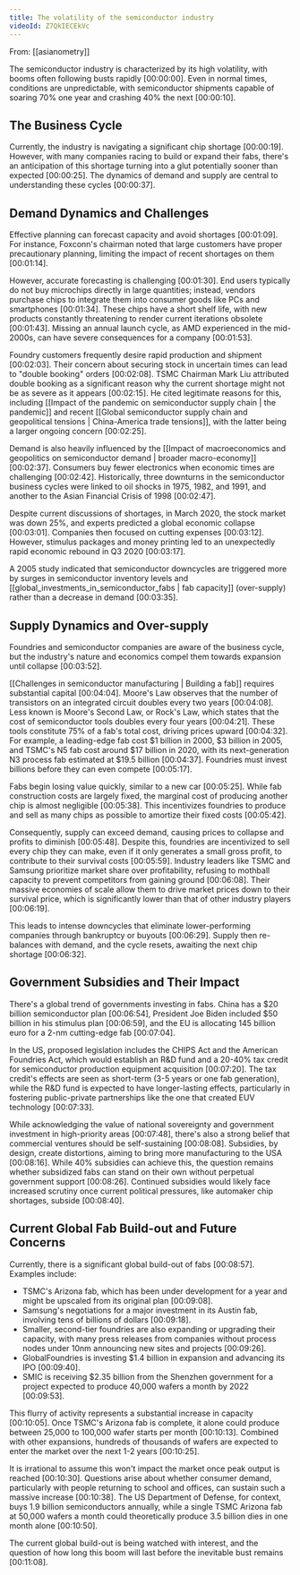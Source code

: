 ```yaml
---
title: The volatility of the semiconductor industry
videoId: Z7QkIECEkVc
---
```


From: [[asianometry]] <br/> 

The semiconductor industry is characterized by its high volatility, with booms often following busts rapidly <a class="yt-timestamp" data-t="00:00:00">[00:00:00]</a>. Even in normal times, conditions are unpredictable, with semiconductor shipments capable of soaring 70% one year and crashing 40% the next <a class="yt-timestamp" data-t="00:00:10">[00:00:10]</a>.

## The Business Cycle

Currently, the industry is navigating a significant chip shortage <a class="yt-timestamp" data-t="00:00:19">[00:00:19]</a>. However, with many companies racing to build or expand their fabs, there's an anticipation of this shortage turning into a glut potentially sooner than expected <a class="yt-timestamp" data-t="00:00:25">[00:00:25]</a>. The dynamics of demand and supply are central to understanding these cycles <a class="yt-timestamp" data-t="00:00:37">[00:00:37]</a>.

## Demand Dynamics and Challenges

Effective planning can forecast capacity and avoid shortages <a class="yt-timestamp" data-t="00:01:09">[00:01:09]</a>. For instance, Foxconn's chairman noted that large customers have proper precautionary planning, limiting the impact of recent shortages on them <a class="yt-timestamp" data-t="00:01:14">[00:01:14]</a>.

However, accurate forecasting is challenging <a class="yt-timestamp" data-t="00:01:30">[00:01:30]</a>. End users typically do not buy microchips directly in large quantities; instead, vendors purchase chips to integrate them into consumer goods like PCs and smartphones <a class="yt-timestamp" data-t="00:01:34">[00:01:34]</a>. These chips have a short shelf life, with new products constantly threatening to render current iterations obsolete <a class="yt-timestamp" data-t="00:01:43">[00:01:43]</a>. Missing an annual launch cycle, as AMD experienced in the mid-2000s, can have severe consequences for a company <a class="yt-timestamp" data-t="00:01:53">[00:01:53]</a>.

Foundry customers frequently desire rapid production and shipment <a class="yt-timestamp" data-t="00:02:03">[00:02:03]</a>. Their concern about securing stock in uncertain times can lead to "double booking" orders <a class="yt-timestamp" data-t="00:02:08">[00:02:08]</a>. TSMC Chairman Mark Liu attributed double booking as a significant reason why the current shortage might not be as severe as it appears <a class="yt-timestamp" data-t="00:02:15">[00:02:15]</a>. He cited legitimate reasons for this, including [[Impact of the pandemic on semiconductor supply chain | the pandemic]] and recent [[Global semiconductor supply chain and geopolitical tensions | China-America trade tensions]], with the latter being a larger ongoing concern <a class="yt-timestamp" data-t="00:02:25">[00:02:25]</a>.

Demand is also heavily influenced by the [[Impact of macroeconomics and geopolitics on semiconductor demand | broader macro-economy]] <a class="yt-timestamp" data-t="00:02:37">[00:02:37]</a>. Consumers buy fewer electronics when economic times are challenging <a class="yt-timestamp" data-t="00:02:42">[00:02:42]</a>. Historically, three downturns in the semiconductor business cycles were linked to oil shocks in 1975, 1982, and 1991, and another to the Asian Financial Crisis of 1998 <a class="yt-timestamp" data-t="00:02:47">[00:02:47]</a>.

Despite current discussions of shortages, in March 2020, the stock market was down 25%, and experts predicted a global economic collapse <a class="yt-timestamp" data-t="00:03:01">[00:03:01]</a>. Companies then focused on cutting expenses <a class="yt-timestamp" data-t="00:03:12">[00:03:12]</a>. However, stimulus packages and money printing led to an unexpectedly rapid economic rebound in Q3 2020 <a class="yt-timestamp" data-t="00:03:17">[00:03:17]</a>.

A 2005 study indicated that semiconductor downcycles are triggered more by surges in semiconductor inventory levels and [[global_investments_in_semiconductor_fabs | fab capacity]] (over-supply) rather than a decrease in demand <a class="yt-timestamp" data-t="00:03:35">[00:03:35]</a>.

## Supply Dynamics and Over-supply

Foundries and semiconductor companies are aware of the business cycle, but the industry's nature and economics compel them towards expansion until collapse <a class="yt-timestamp" data-t="00:03:52">[00:03:52]</a>.

[[Challenges in semiconductor manufacturing | Building a fab]] requires substantial capital <a class="yt-timestamp" data-t="00:04:04">[00:04:04]</a>. Moore's Law observes that the number of transistors on an integrated circuit doubles every two years <a class="yt-timestamp" data-t="00:04:08">[00:04:08]</a>. Less known is Moore's Second Law, or Rock's Law, which states that the cost of semiconductor tools doubles every four years <a class="yt-timestamp" data-t="00:04:21">[00:04:21]</a>. These tools constitute 75% of a fab's total cost, driving prices upward <a class="yt-timestamp" data-t="00:04:32">[00:04:32]</a>. For example, a leading-edge fab cost $1 billion in 2000, $3 billion in 2005, and TSMC's N5 fab cost around $17 billion in 2020, with its next-generation N3 process fab estimated at $19.5 billion <a class="yt-timestamp" data-t="00:04:37">[00:04:37]</a>. Foundries must invest billions before they can even compete <a class="yt-timestamp" data-t="00:05:17">[00:05:17]</a>.

Fabs begin losing value quickly, similar to a new car <a class="yt-timestamp" data-t="00:05:25">[00:05:25]</a>. While fab construction costs are largely fixed, the marginal cost of producing another chip is almost negligible <a class="yt-timestamp" data-t="00:05:38">[00:05:38]</a>. This incentivizes foundries to produce and sell as many chips as possible to amortize their fixed costs <a class="yt-timestamp" data-t="00:05:42">[00:05:42]</a>.

Consequently, supply can exceed demand, causing prices to collapse and profits to diminish <a class="yt-timestamp" data-t="00:05:48">[00:05:48]</a>. Despite this, foundries are incentivized to sell every chip they can make, even if it only generates a small gross profit, to contribute to their survival costs <a class="yt-timestamp" data-t="00:05:59">[00:05:59]</a>. Industry leaders like TSMC and Samsung prioritize market share over profitability, refusing to mothball capacity to prevent competitors from gaining ground <a class="yt-timestamp" data-t="00:06:08">[00:06:08]</a>. Their massive economies of scale allow them to drive market prices down to their survival price, which is significantly lower than that of other industry players <a class="yt-timestamp" data-t="00:06:19">[00:06:19]</a>.

This leads to intense downcycles that eliminate lower-performing companies through bankruptcy or buyouts <a class="yt-timestamp" data-t="00:06:29">[00:06:29]</a>. Supply then re-balances with demand, and the cycle resets, awaiting the next chip shortage <a class="yt-timestamp" data-t="00:06:32">[00:06:32]</a>.

## Government Subsidies and Their Impact

There's a global trend of governments investing in fabs. China has a $20 billion semiconductor plan <a class="yt-timestamp" data-t="00:06:54">[00:06:54]</a>, President Joe Biden included $50 billion in his stimulus plan <a class="yt-timestamp" data-t="00:06:59">[00:06:59]</a>, and the EU is allocating 145 billion euro for a 2-nm cutting-edge fab <a class="yt-timestamp" data-t="00:07:04">[00:07:04]</a>.

In the US, proposed legislation includes the CHIPS Act and the American Foundries Act, which would establish an R&D fund and a 20-40% tax credit for semiconductor production equipment acquisition <a class="yt-timestamp" data-t="00:07:20">[00:07:20]</a>. The tax credit's effects are seen as short-term (3-5 years or one fab generation), while the R&D fund is expected to have longer-lasting effects, particularly in fostering public-private partnerships like the one that created EUV technology <a class="yt-timestamp" data-t="00:07:33">[00:07:33]</a>.

While acknowledging the value of national sovereignty and government investment in high-priority areas <a class="yt-timestamp" data-t="00:07:48">[00:07:48]</a>, there's also a strong belief that commercial ventures should be self-sustaining <a class="yt-timestamp" data-t="00:08:08">[00:08:08]</a>. Subsidies, by design, create distortions, aiming to bring more manufacturing to the USA <a class="yt-timestamp" data-t="00:08:16">[00:08:16]</a>. While 40% subsidies can achieve this, the question remains whether subsidized fabs can stand on their own without perpetual government support <a class="yt-timestamp" data-t="00:08:26">[00:08:26]</a>. Continued subsidies would likely face increased scrutiny once current political pressures, like automaker chip shortages, subside <a class="yt-timestamp" data-t="00:08:40">[00:08:40]</a>.

## Current Global Fab Build-out and Future Concerns

Currently, there is a significant global build-out of fabs <a class="yt-timestamp" data-t="00:08:57">[00:08:57]</a>. Examples include:
*   TSMC's Arizona fab, which has been under development for a year and might be upscaled from its original plan <a class="yt-timestamp" data-t="00:09:08">[00:09:08]</a>.
*   Samsung's negotiations for a major investment in its Austin fab, involving tens of billions of dollars <a class="yt-timestamp" data-t="00:09:18">[00:09:18]</a>.
*   Smaller, second-tier foundries are also expanding or upgrading their capacity, with many press releases from companies without process nodes under 10nm announcing new sites and projects <a class="yt-timestamp" data-t="00:09:26">[00:09:26]</a>.
*   GlobalFoundries is investing $1.4 billion in expansion and advancing its IPO <a class="yt-timestamp" data-t="00:09:40">[00:09:40]</a>.
*   SMIC is receiving $2.35 billion from the Shenzhen government for a project expected to produce 40,000 wafers a month by 2022 <a class="yt-timestamp" data-t="00:09:53">[00:09:53]</a>.

This flurry of activity represents a substantial increase in capacity <a class="yt-timestamp" data-t="00:10:05">[00:10:05]</a>. Once TSMC's Arizona fab is complete, it alone could produce between 25,000 to 100,000 wafer starts per month <a class="yt-timestamp" data-t="00:10:13">[00:10:13]</a>. Combined with other expansions, hundreds of thousands of wafers are expected to enter the market over the next 1-2 years <a class="yt-timestamp" data-t="00:10:25">[00:10:25]</a>.

It is irrational to assume this won't impact the market once peak output is reached <a class="yt-timestamp" data-t="00:10:30">[00:10:30]</a>. Questions arise about whether consumer demand, particularly with people returning to school and offices, can sustain such a massive increase <a class="yt-timestamp" data-t="00:10:38">[00:10:38]</a>. The US Department of Defense, for context, buys 1.9 billion semiconductors annually, while a single TSMC Arizona fab at 50,000 wafers a month could theoretically produce 3.5 billion dies in one month alone <a class="yt-timestamp" data-t="00:10:50">[00:10:50]</a>.

The current global build-out is being watched with interest, and the question of how long this boom will last before the inevitable bust remains <a class="yt-timestamp" data-t="00:11:08">[00:11:08]</a>.